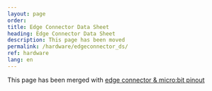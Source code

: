 ```yaml
---
layout: page
order:
title: Edge Connector Data Sheet
heading: Edge Connector Data Sheet
description: This page has been moved
permalink: /hardware/edgeconnector_ds/
ref: hardware
lang: en
---
```


This page has been merged with [edge connector & micro:bit pinout](./edgeconnector)
